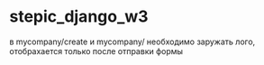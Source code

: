 # stepic_django_w3
в mycompany/create и mycompany/ необходимо заружать лого, отобрахается только после отправки формы
